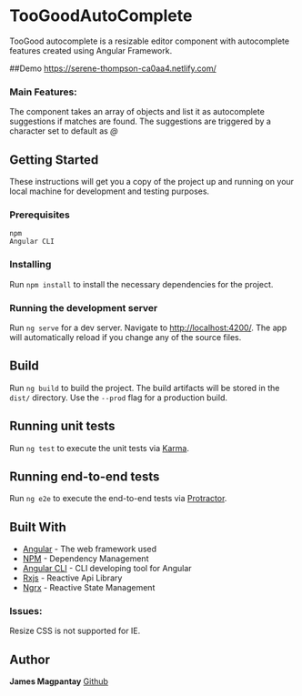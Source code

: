# TooGoodAutoComplete

TooGood autocomplete is a resizable editor component with autocomplete features created using Angular Framework.

##Demo
https://serene-thompson-ca0aa4.netlify.com/

### Main Features:
The component takes an array of objects and list it as autocomplete suggestions if matches are found.
The suggestions are triggered by a character set to default as *@* 


## Getting Started
These instructions will get you a copy of the project up and running on your local machine for development and testing purposes. 

### Prerequisites
```
npm
Angular CLI
```

### Installing

Run `npm install` to install the necessary dependencies for the project.

### Running the development server

Run `ng serve` for a dev server. Navigate to [http://localhost:4200/](http://localhost:4200/). 
The app will automatically reload if you change any of the source files.

## Build

Run `ng build` to build the project. The build artifacts will be stored in the `dist/` directory. Use the `--prod` flag for a production build.

## Running unit tests

Run `ng test` to execute the unit tests via [Karma](https://karma-runner.github.io).

## Running end-to-end tests

Run `ng e2e` to execute the end-to-end tests via [Protractor](http://www.protractortest.org/).

## Built With

* [Angular](https://angular.io/) - The web framework used
* [NPM](https://www.npmjs.com/) - Dependency Management
* [Angular CLI](https://cli.angular.io/) - CLI developing tool for Angular
* [Rxjs](https://rxjs-dev.firebaseapp.com/) - Reactive Api Library
* [Ngrx](https://ngrx.io/) - Reactive State Management


### Issues:
Resize CSS is not supported for IE.

## Author

**James Magpantay** [Github](https://github.com/saywhatjames)

